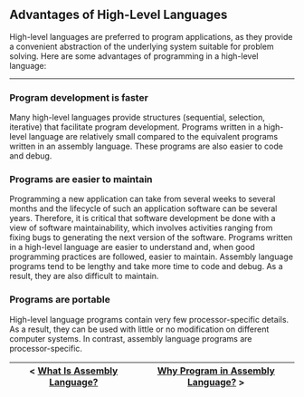 ## Advantages of High-Level Languages
High-level languages are preferred to program applications, as they provide a convenient abstraction of the underlying system suitable for problem solving. Here are some advantages of programming in a high-level language:

---

### Program development is faster
Many high-level languages provide structures (sequential, selection, iterative) that facilitate program development. Programs written in a high-level language are relatively small compared to the equivalent programs written in an assembly language. These programs are also easier to code and debug.

### Programs are easier to maintain
Programming a new application can take from several weeks to several months and the
lifecycle of such an application software can be several years. Therefore, it is critical that software development be done with a view of software maintainability, which involves activities ranging from fixing bugs to generating the next version of the software. Programs written in a high-level language are easier to understand and, when good programming practices are followed, easier to maintain. Assembly language programs tend to be lengthy and take more time to code and debug. As a result, they are also difficult to maintain.

### Programs are portable
High-level language programs contain very few processor-specific details. As a result, they can be used with little or no modification on different computer systems. In contrast, assembly language programs are processor-specific.


| < [What Is Assembly Language?](https://github.com/romuro-pauliv/Introduction-to-Assembly/blob/main/Part%20I%20-%20Overview/a3%20-%20%20What%20Is%20Assembly%20Language.md) | [Why Program in Assembly Language?](https://github.com/romuro-pauliv/Introduction-to-Assembly/blob/main/Part%20I%20-%20Overview/a5%20-%20Why%20Program%20in%20Assembly%20Language%3F.md) > |
| -|-|